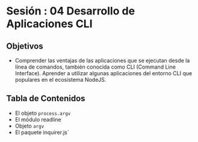 # Sesión : 04 Desarrollo de Aplicaciones CLI

## Objetivos

+ Comprender las ventajas de las aplicaciones que se ejecutan desde la línea de comandos, también conocida como CLI (Command Line Interface). Aprender a utilizar algunas aplicaciones del entorno CLI que populares en el ecosistema NodeJS.

## Tabla de Contenidos

+ El objeto `process.argv`
+ El módulo readline
+ Objeto `argv`
+ El paquete inquirer.js`

